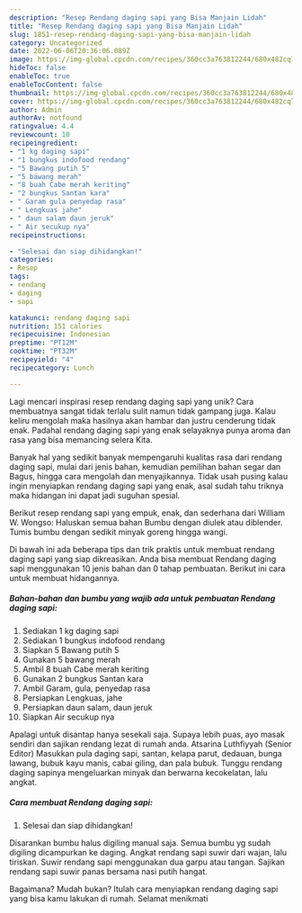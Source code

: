 ```yaml
---
description: "Resep Rendang daging sapi yang Bisa Manjain Lidah"
title: "Resep Rendang daging sapi yang Bisa Manjain Lidah"
slug: 1851-resep-rendang-daging-sapi-yang-bisa-manjain-lidah
category: Uncategorized
date: 2022-06-06T20:36:06.089Z
image: https://img-global.cpcdn.com/recipes/360cc3a763812244/680x482cq70/rendang-daging-sapi-foto-resep-utama.jpg
hideToc: false
enableToc: true
enableTocContent: false
thumbnail: https://img-global.cpcdn.com/recipes/360cc3a763812244/680x482cq70/rendang-daging-sapi-foto-resep-utama.jpg
cover: https://img-global.cpcdn.com/recipes/360cc3a763812244/680x482cq70/rendang-daging-sapi-foto-resep-utama.jpg
author: Admin
authorAv: notfound
ratingvalue: 4.4
reviewcount: 10
recipeingredient:
- "1 kg daging sapi"
- "1 bungkus indofood rendang"
- "5 Bawang putih 5"
- "5 bawang merah"
- "8 buah Cabe merah keriting"
- "2 bungkus Santan kara"
- " Garam gula penyedap rasa"
- " Lengkuas jahe"
- " daun salam daun jeruk"
- " Air secukup nya"
recipeinstructions:

- "Selesai dan siap dihidangkan!"
categories:
- Resep
tags:
- rendang
- daging
- sapi

katakunci: rendang daging sapi 
nutrition: 151 calories
recipecuisine: Indonesian
preptime: "PT12M"
cooktime: "PT32M"
recipeyield: "4"
recipecategory: Lunch

---
```





Lagi mencari inspirasi resep rendang daging sapi yang unik? Cara membuatnya sangat tidak terlalu sulit namun tidak gampang juga. Kalau keliru mengolah maka hasilnya akan hambar dan justru cenderung tidak enak. Padahal rendang daging sapi yang enak selayaknya punya aroma dan rasa yang bisa memancing selera Kita.





Banyak hal yang sedikit banyak mempengaruhi kualitas rasa dari rendang daging sapi, mulai dari jenis bahan, kemudian pemilihan bahan segar dan Bagus, hingga cara mengolah dan menyajikannya. Tidak usah pusing kalau ingin menyiapkan rendang daging sapi yang enak,      asal sudah tahu triknya maka hidangan ini dapat jadi suguhan spesial.














Berikut resep rendang sapi yang empuk, enak, dan sederhana dari William W. Wongso: Haluskan semua bahan Bumbu dengan diulek atau diblender. Tumis bumbu dengan sedikit minyak goreng hingga wangi.






Di bawah ini ada beberapa tips dan trik praktis untuk membuat rendang daging sapi yang siap dikreasikan. Anda bisa membuat Rendang daging sapi menggunakan 10 jenis bahan dan 0 tahap pembuatan. Berikut ini cara untuk membuat hidangannya.

<!--inarticleads1-->

##### Bahan-bahan dan bumbu yang wajib ada untuk pembuatan Rendang daging sapi:

1. Sediakan 1 kg daging sapi
1. Sediakan 1 bungkus indofood rendang
1. Siapkan 5 Bawang putih 5
1. Gunakan 5 bawang merah
1. Ambil 8 buah Cabe merah keriting
1. Gunakan 2 bungkus Santan kara
1. Ambil  Garam, gula, penyedap rasa
1. Persiapkan  Lengkuas, jahe
1. Persiapkan  daun salam, daun jeruk
1. Siapkan  Air secukup nya


Apalagi untuk disantap hanya sesekali saja. Supaya lebih puas, ayo masak sendiri dan sajikan rendang lezat di rumah anda. Atsarina Luthfiyyah (Senior Editor) Masukkan pula daging sapi, santan, kelapa parut, dedauan, bunga lawang, bubuk kayu manis, cabai giling, dan pala bubuk. Tunggu rendang daging sapinya mengeluarkan minyak dan berwarna kecokelatan, lalu angkat. 

<!--inarticleads2-->

##### Cara membuat Rendang daging sapi:


1. Selesai dan siap dihidangkan!

Disarankan bumbu halus digiling manual saja. Semua bumbu yg sudah digiling dicampurkan ke daging. Angkat rendang sapi suwir dari wajan, lalu tiriskan. Suwir rendang sapi menggunakan dua garpu atau tangan. Sajikan rendang sapi suwir panas bersama nasi putih hangat. 

Bagaimana? Mudah bukan? Itulah cara menyiapkan rendang daging sapi yang bisa kamu lakukan di rumah. Selamat menikmati
